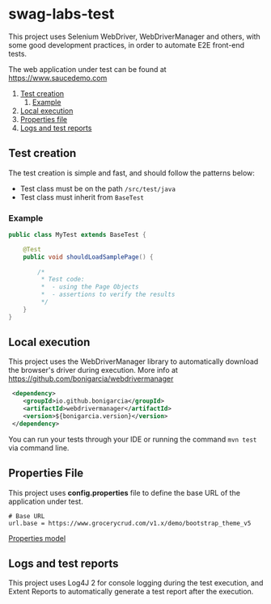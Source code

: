 # swag-labs-test

This project uses Selenium WebDriver, WebDriverManager and others, with some good development practices, in order to automate E2E front-end tests.

The web application under test can be found at https://www.saucedemo.com

1. [Test creation](#test-creation)
    1. [Example](#example)
2. [Local execution](#local-execution)
3. [Properties file](#properties-file)
3. [Logs and test reports](#logs-and-test-reports)

## Test creation

The test creation is simple and fast, and should follow the patterns below:
 * Test class must be on the path `/src/test/java`
 * Test class must inherit from `BaseTest`
 
### Example

```java
public class MyTest extends BaseTest {

    @Test
    public void shouldLoadSamplePage() {
        
        /*
         * Test code:
         *  - using the Page Objects
         *  - assertions to verify the results
         */
    }
}
```  

## Local execution

This project uses the WebDriverManager library to automatically download the browser's driver during execution.
More info at https://github.com/bonigarcia/webdrivermanager

```xml
 <dependency>
    <groupId>io.github.bonigarcia</groupId>
    <artifactId>webdrivermanager</artifactId>
    <version>${bonigarcia.version}</version>
 </dependency>
```

You can run your tests through your IDE or running the command  `mvn test` via command line.

## Properties File

This project uses **config.properties**  file to define the base URL of the application under test.

`````properties
# Base URL
url.base = https://www.grocerycrud.com/v1.x/demo/bootstrap_theme_v5
`````

[Properties model](src/main/resources/config.properties)

## Logs and test reports

This project uses Log4J 2 for console logging during the test execution, and Extent Reports to automatically generate a test report after the execution.
